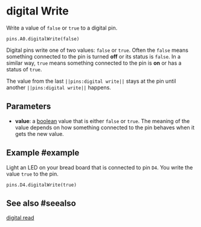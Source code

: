 # digital Write

Write a value of `false` or `true` to a digital pin.

```sig
pins.A0.digitalWrite(false)
```
Digital pins write one of two values: `false` or `true`. Often the `false` means something connected
to the pin is turned **off** or its status is `false`. In a similar way, `true` means something
connected to the pin is **on** or has a status of `true`.

The value from the last ``||pins:digital write||`` stays at the pin until another ``||pins:digital write||``
happens.

## Parameters

* **value**: a [boolean](types/boolean) value that is either `false` or `true`. The meaning of the value depends on how something connected to the pin behaves when it gets the new value.

## Example #example

Light an LED on your bread board that is connected to pin `D4`. You write the value `true` to the pin.

```blocks
pins.D4.digitalWrite(true)
```

## See also #seealso

[digital read](/reference/pins/digital-read)